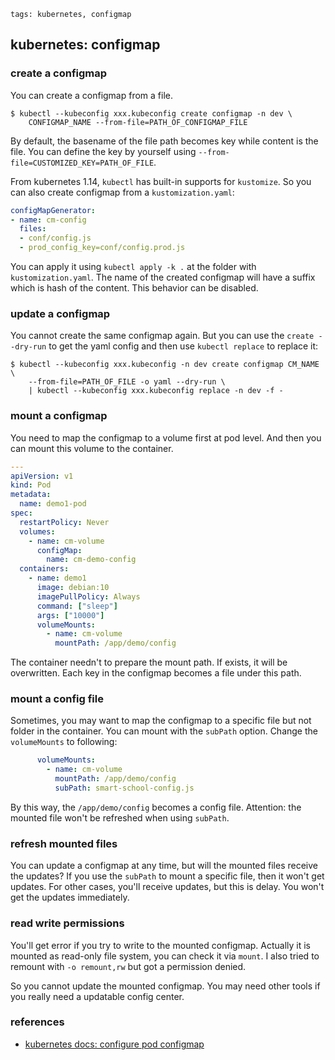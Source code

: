 ```metadata
tags: kubernetes, configmap
```

## kubernetes: configmap

### create a configmap
You can create a configmap from a file.

    $ kubectl --kubeconfig xxx.kubeconfig create configmap -n dev \
        CONFIGMAP_NAME --from-file=PATH_OF_CONFIGMAP_FILE

By default, the basename of the file path becomes key while content is the file.
You can define the key by yourself using `--from-file=CUSTOMIZED_KEY=PATH_OF_FILE`.

From kubernetes 1.14, `kubectl` has built-in supports for `kustomize`. So you can also
 create configmap from a `kustomization.yaml`:

```yaml
configMapGenerator:
- name: cm-config
  files:
  - conf/config.js
  - prod_config_key=conf/config.prod.js
```

You can apply it using `kubectl apply -k .` at the folder with `kustomization.yaml`.
The name of the created configmap will have a suffix which is hash of the content.
This behavior can be disabled.

### update a configmap
You cannot create the same configmap again. But you can use the `create --dry-run` to
 get the yaml config and then use `kubectl replace` to replace it:

    $ kubectl --kubeconfig xxx.kubeconfig -n dev create configmap CM_NAME \
        --from-file=PATH_OF_FILE -o yaml --dry-run \
        | kubectl --kubeconfig xxx.kubeconfig replace -n dev -f -

### mount a configmap
You need to map the configmap to a volume first at pod level. And then you can mount
 this volume to the container.

```yaml
---
apiVersion: v1
kind: Pod
metadata:
  name: demo1-pod
spec:
  restartPolicy: Never
  volumes:
    - name: cm-volume
      configMap:
        name: cm-demo-config
  containers:
    - name: demo1
      image: debian:10
      imagePullPolicy: Always
      command: ["sleep"]
      args: ["10000"]
      volumeMounts:
        - name: cm-volume
          mountPath: /app/demo/config
```

The container needn't to prepare the mount path. If exists, it will be overwritten.
 Each key in the configmap becomes a file under this path.

### mount a config file
Sometimes, you may want to map the configmap to a specific file but not folder in the
 container. You can mount with the `subPath` option. Change the `volumeMounts` to following:

```yaml
      volumeMounts:
        - name: cm-volume
          mountPath: /app/demo/config
          subPath: smart-school-config.js
```

By this way, the `/app/demo/config` becomes a config file.
Attention: the mounted file won't be refreshed when using `subPath`.

### refresh mounted files
You can update a configmap at any time, but will the mounted files receive the updates?
 If you use the `subPath` to mount a specific file, then it won't get updates. For other
 cases, you'll receive updates, but this is delay. You won't get the updates immediately.

### read write permissions
You'll get error if you try to write to the mounted configmap. Actually it is mounted
 as read-only file system, you can check it via `mount`. I also tried to remount with
 `-o remount,rw` but got a permission denied.

So you cannot update the mounted configmap. You may need other tools if you really need
 a updatable config center.

### references
- [kubernetes docs: configure pod configmap](https://kubernetes.io/docs/tasks/configure-pod-container/configure-pod-configmap/)
